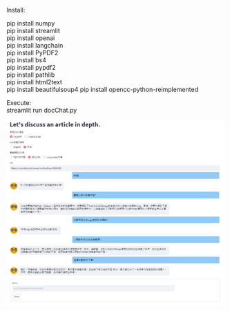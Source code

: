 Install:

pip install numpy  
pip install streamlit  
pip install openai  
pip install langchain  
pip install PyPDF2  
pip install bs4  
pip install pypdf2  
pip install pathlib  
pip install html2text  
pip install beautifulsoup4
pip install opencc-python-reimplemented

Execute:  
streamlit run docChat.py

![image](https://github.com/ch-tseng/GPT_Applications/blob/main/document_chat/doc.jpg?raw=true)

